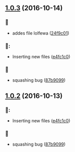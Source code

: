 <a name="1.0.3"></a>
## [1.0.3](https://github.com/alanzhou-okta/test-log-repo/compare/1.0.1...v1.0.3) (2016-10-14)


### :art:

* addes file lolfewa ([24f9c01](https://github.com/alanzhou-okta/test-log-repo/commit/24f9c01))

### :art::

* Inserting new files ([e4fc1c0](https://github.com/alanzhou-okta/test-log-repo/commit/e4fc1c0))

### :bug:

* squashing bug ([87b9099](https://github.com/alanzhou-okta/test-log-repo/commit/87b9099))



<a name="1.0.2"></a>
## [1.0.2](https://github.com/alanzhou-okta/test-log-repo/compare/1.0.1...v1.0.2) (2016-10-13)


### :art::

* Inserting new files ([e4fc1c0](https://github.com/alanzhou-okta/test-log-repo/commit/e4fc1c0))

### :bug:

* squashing bug ([87b9099](https://github.com/alanzhou-okta/test-log-repo/commit/87b9099))



